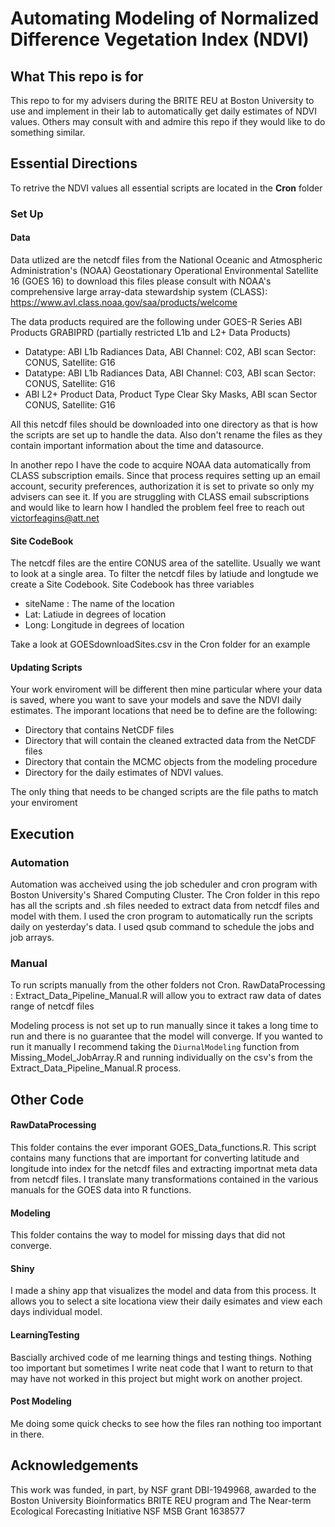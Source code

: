 # Automating Modeling of Normalized Difference Vegetation Index (NDVI)

## What This repo is for
This repo to for my advisers during the BRITE REU at Boston University to use and implement in their lab to automatically get daily estimates of NDVI values. Others may consult with and admire this repo if they would like to do something similar. 

## Essential Directions
To retrive the NDVI values all essential scripts are located in the **Cron** folder

### Set Up
#### Data
Data utlized are the netcdf files from the National Oceanic and Atmospheric Administration's (NOAA) Geostationary Operational Environmental Satellite 16 (GOES 16) to download this files please consult with NOAA's comprehensive large array-data stewardship system (CLASS): https://www.avl.class.noaa.gov/saa/products/welcome

The data products required are the following under GOES-R Series ABI Products GRABIPRD (partially restricted L1b and L2+ Data Products) 
- Datatype: ABI L1b Radiances Data, ABI Channel: C02, ABI scan Sector: CONUS, Satellite: G16
- Datatype: ABI L1b Radiances Data, ABI Channel: C03, ABI scan Sector: CONUS, Satellite: G16
- ABI L2+ Product Data, Product Type Clear Sky Masks, ABI scan Sector CONUS, Satellite: G16

All this netcdf files should be downloaded into one directory as that is how the scripts are set up to handle the data.
Also don't rename the files as they contain important information about the time and datasource.

In another repo I have the code to acquire NOAA data automatically from CLASS subscription emails. Since that process requires setting up an email account, security preferences, authorization it is set to private so only my advisers can see it. If you are struggling with CLASS email subscriptions and would like to learn how I handled the problem feel free to reach out victorfeagins@att.net

#### Site CodeBook
The netcdf files are the entire CONUS area of the satellite. Usually we want to look at a single area. To filter the netcdf files by latiude and longtude we create a Site Codebook. Site Codebook has three variables
- siteName : The name of the location 
- Lat: Latiude in degrees of location
- Long: Longitude in degrees of location

Take a look at GOESdownloadSites.csv in the Cron folder for an example

#### Updating Scripts
Your work enviroment will be different then mine particular where your data is saved, where you want to save your models and save the NDVI daily estimates. The imporant locations that need be to define are the following:
- Directory that contains NetCDF files
- Directory that will contain the cleaned extracted data from the NetCDF files
- Directory that contain the MCMC objects from the modeling procedure
- Directory for the daily estimates of NDVI values. 

The only thing that needs to be changed scripts are the file paths to match your enviroment

## Execution 
### Automation
Automation was accheived using the job scheduler and cron program with Boston University's Shared Computing Cluster.
The Cron folder in this repo has all the scripts and .sh files needed to extract data from netcdf files and model with them. I used the cron program to automatically run the scripts daily on yesterday's data. I used qsub command to schedule the jobs and job arrays.

### Manual
To run scripts manually from the other folders not Cron.
RawDataProcessing : Extract_Data_Pipeline_Manual.R will allow you to extract raw data of dates range of netcdf files

Modeling process is not set up to run manually since it takes a long time to run and there is no guarantee that the model will converge. If you wanted to run it manually I recommend taking the `DiurnalModeling` function from Missing_Model_JobArray.R and running individually on the csv's from the Extract_Data_Pipeline_Manual.R process.

## Other Code
#### RawDataProcessing
This folder contains the ever imporant GOES_Data_functions.R. This script contains many functions that are important for converting latitude and longitude into index for the netcdf files and extracting importnat meta data from netcdf files. I translate many transformations contained in the various manuals for the GOES data into R functions.

#### Modeling
This folder contains the way to model for missing days that did not converge.

#### Shiny
I made a shiny app that visualizes the model and data from this process. It allows you to select a site locationa view their daily esimates and view each days individual model. 

#### LearningTesting
Bascially archived code of me learning things and testing things. Nothing too important but sometimes I write neat code that I want to return to that may have not worked in this project but might work on another project.

#### Post Modeling
Me doing some quick checks to see how the files ran nothing too important in there.

## Acknowledgements 
This work was funded, in part, by NSF grant DBI-1949968, awarded to the Boston University Bioinformatics BRITE REU program and The Near-term Ecological Forecasting Initiative NSF MSB Grant 1638577


